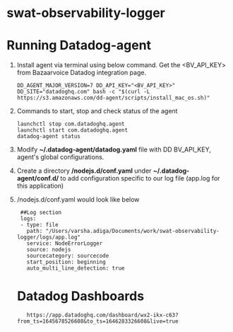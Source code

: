 # swat-observability-logger
  
# Running Datadog-agent
1. Install agent via terminal using below command. Get the <BV_API_KEY> from Bazaarvoice Datadog integration page.
   ```
   DD_AGENT_MAJOR_VERSION=7 DD_API_KEY="<BV_API_KEY>" DD_SITE="datadoghq.com" bash -c "$(curl -L https://s3.amazonaws.com/dd-agent/scripts/install_mac_os.sh)"
   ```
   
3. Commands to start, stop and check status of the agent
    ```
    launchctl stop com.datadoghq.agent
    launchctl start com.datadoghq.agent
    datadog-agent status
    ```
        
4. Modify **~/.datadog-agent/datadog.yaml** file with DD BV_API_KEY, agent's global configurations.
5. Create a directory **/nodejs.d/conf.yaml** under **~/.datadog-agent/conf.d/** to add configuration specific to our log file (app.log for this application)
6. /nodejs.d/conf.yaml would look like below
   ``` 
    ##Log section
    logs:
    - type: file
      path: "/Users/varsha.adiga/Documents/work/swat-observability-logger/logs/app.log"
      service: NodeErrorLogger
      source: nodejs
      sourcecategory: sourcecode
      start_position: beginning
      auto_multi_line_detection: true
   ```
   # Datadog Dashboards
   ```
      https://app.datadoghq.com/dashboard/wx2-ikx-c63?from_ts=1645678526608&to_ts=1646283326608&live=true
   ```

